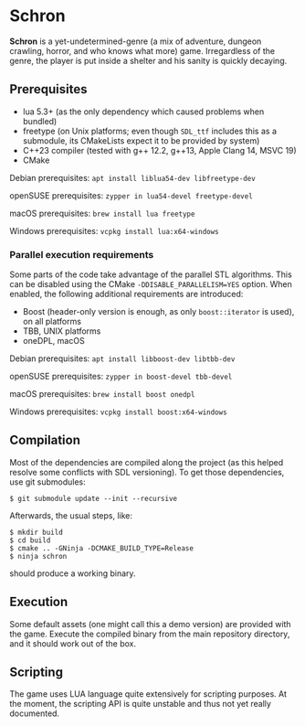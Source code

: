 # Schron

**Schron** is a yet-undetermined-genre (a mix of adventure, dungeon
crawling, horror, and who knows what more) game. Irregardless of the
genre, the player is put inside a shelter and his sanity is quickly
decaying.

## Prerequisites

* lua 5.3+ (as the only dependency which caused problems when bundled)
* freetype (on Unix platforms; even though `SDL_ttf` includes this as
  a submodule, its CMakeLists expect it to be provided by system)
* C++23 compiler (tested with g++ 12.2, g++13, Apple Clang 14, MSVC 19)
* CMake

Debian prerequisites: `apt install liblua54-dev libfreetype-dev`

openSUSE prerequisites: `zypper in lua54-devel freetype-devel`

macOS prerequisites: `brew install lua freetype`

Windows prerequisites: `vcpkg install lua:x64-windows`

### Parallel execution requirements

Some parts of the code take advantage of the parallel STL algorithms.
This can be disabled using the CMake `-DDISABLE_PARALLELISM=YES` option.
When enabled, the following additional requirements are introduced:

* Boost (header-only version is enough, as only `boost::iterator` is
  used), on all platforms
* TBB, UNIX platforms
* oneDPL, macOS

Debian prerequisites: `apt install libboost-dev libtbb-dev`

openSUSE prerequisites: `zypper in boost-devel tbb-devel`

macOS prerequisites: `brew install boost onedpl`

Windows prerequisites: `vcpkg install boost:x64-windows`

## Compilation

Most of the dependencies are compiled along the project (as this
helped resolve some conflicts with SDL versioning). To get those
dependencies, use git submodules:

```console
$ git submodule update --init --recursive
```

Afterwards, the usual steps, like:

```console
$ mkdir build
$ cd build
$ cmake .. -GNinja -DCMAKE_BUILD_TYPE=Release
$ ninja schron
```

should produce a working binary.

## Execution

Some default assets (one might call this a demo version) are
provided with the game. Execute the compiled binary from the main
repository directory, and it should work out of the box.

## Scripting

The game uses LUA language quite extensively for scripting purposes.
At the moment, the scripting API is quite unstable and thus not yet
really documented.
